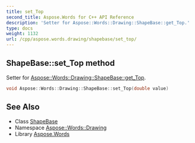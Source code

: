 ```yaml
---
title: set_Top
second_title: Aspose.Words for C++ API Reference
description: 'Setter for Aspose::Words::Drawing::ShapeBase::get_Top.'
type: docs
weight: 1132
url: /cpp/aspose.words.drawing/shapebase/set_top/
---
```

## ShapeBase::set_Top method


Setter for [Aspose::Words::Drawing::ShapeBase::get_Top](../get_top/).

```cpp
void Aspose::Words::Drawing::ShapeBase::set_Top(double value)
```

## See Also

* Class [ShapeBase](../)
* Namespace [Aspose::Words::Drawing](../../)
* Library [Aspose.Words](../../../)
